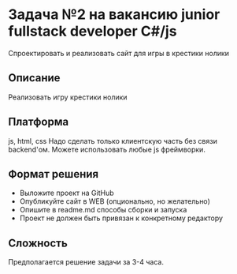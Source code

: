# Задача №2 на вакансию junior fullstack developer C#/js

Спроектировать и реализовать сайт для игры в крестики нолики

## Описание

Реализовать игру крестики нолики

## Платформа

js, html, css
 Надо сделать только клиентскую часть без связи backend'ом.
Можете использовать любые js фреймворки.

## Формат решения

* Выложите проект на GitHub
* Опубликуйте сайт в WEB (опционально, но желательно)
* Опишите в readme.md способы сборки и запуска
* Проект не должен быть привязан к конкретному редактору

## Сложность

Предполагается решение задачи за 3-4 часа.
